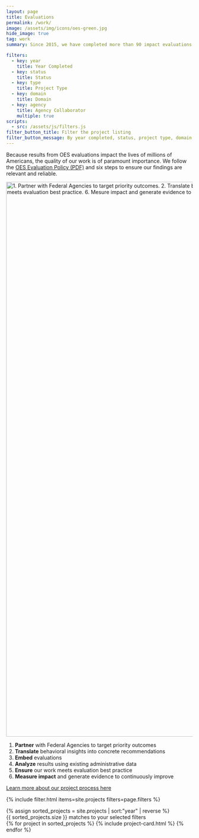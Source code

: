 ```yaml
---
layout: page
title: Evaluations
permalink: /work/
image: /assets/img/icons/oes-green.jpg
hide_image: true
tag: work
summary: Since 2015, we have completed more than 90 impact evaluations with more than 20 agency collaborators.

filters:
  - key: year
    title: Year Completed
  - key: status
    title: Status
  - key: type
    title: Project Type
  - key: domain
    title: Domain
  - key: agency
    title: Agency Collaborator
    multiple: true
scripts:
  - src: /assets/js/filters.js
filter_button_title: Filter the project listing
filter_button_message: By year completed, status, project type, domain, and agency collaborator
---
```


<p>Because results from OES evaluations impact the lives of millions of Americans, the quality of our work is of paramount importance. We follow the <a href="{{ '/assets/files/evaluationpolicy.pdf' | prepend: site.baseurl }}" target="_blank">OES Evaluation Policy (PDF)</a> and six steps to ensure our findings are relevant and reliable.</p>

<img src="{{ '/assets/img/oes-process-line.png' | prepend: site.baseurl }}" alt="1. Partner with Federal Agencies to target priority outcomes. 2. Translate behavioral insights into concrete recommendations. 3. Embed evaluations. 4. Analyze results using existing administrative data. 5. Ensure our work meets evaluation best practice. 6. Mesure impact and generate evidence to continiously improve." width="1500">

<!-- begin visually hidden alt text for oes-process-line.png -->
<div class="usa-sr-only">
  <ol>
    <li><strong>Partner</strong> with Federal Agencies to target priority outcomes</li>
    <li><strong>Translate</strong> behavioral insights into concrete recommendations</li>
    <li><strong>Embed</strong> evaluations</li>
    <li><strong>Analyze</strong> results using existing administrative data</li>
    <li><strong>Ensure</strong> our work meets evaluation best practice</li>
    <li><strong>Measure impact</strong> and generate evidence to continuously improve</li>
  </ol>
</div>
<!-- end visually hidden alt text for oes-process-line.png -->

<p><a class="usa-button" href="{{ '/projectprocess' | prepend: site.baseurl }}" target="_blank">Learn more about our project process here</a>
</p>

{% include filter.html items=site.projects filters=page.filters %}
<div class="margin-top-4">
  <div class="grid-row grid-gap">
    {% assign sorted_projects = site.projects | sort:"year" | reverse %}
    <div id="filter-message" class="usa-sr-only" role="region" aria-live="polite" aria-atomic="true">
      {{ sorted_projects.size }} matches to your selected filters
    </div>
    {% for project in sorted_projects %}
      {% include project-card.html %}
    {% endfor %}
  </div>
</div>
